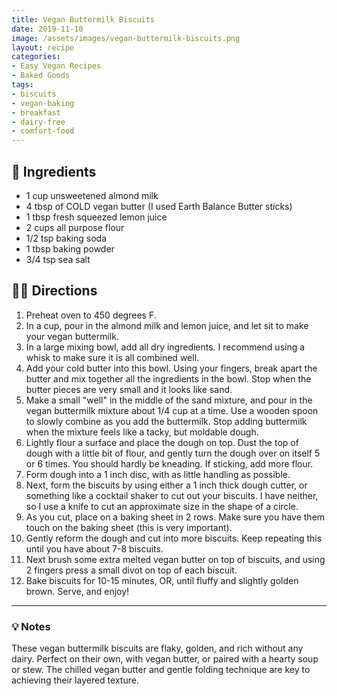 ```yaml
---
title: Vegan Buttermilk Biscuits
date: 2019-11-10
image: /assets/images/vegan-buttermilk-biscuits.png
layout: recipe
categories:
- Easy Vegan Recipes
- Baked Goods
tags:
- biscuits
- vegan-baking
- breakfast
- dairy-free
- comfort-food
---
```


## 🧾 Ingredients

- 1 cup unsweetened almond milk
- 4 tbsp of COLD vegan butter (I used Earth Balance Butter sticks)
- 1 tbsp fresh squeezed lemon juice
- 2 cups all purpose flour
- 1/2 tsp baking soda
- 1 tbsp baking powder
- 3/4 tsp sea salt

## 👩‍🍳 Directions

1. Preheat oven to 450 degrees F.
2. In a cup, pour in the almond milk and lemon juice, and let sit to make your vegan buttermilk.
3. In a large mixing bowl, add all dry ingredients. I recommend using a whisk to make sure it is all combined well.
4. Add your cold butter into this bowl. Using your fingers, break apart the butter and mix together all the ingredients in the bowl. Stop when the butter pieces are very small and it looks like sand. 
5. Make a small "well" in the middle of the sand mixture, and pour in the vegan buttermilk mixture about 1/4 cup at a time. Use a wooden spoon to slowly combine as you add the buttermilk. Stop adding buttermilk when the mixture feels like a tacky, but moldable dough.
6. Lightly flour a surface and place the dough on top. Dust the top of dough with a little bit of flour, and gently turn the dough over on itself 5 or 6 times. You should hardly be kneading. If sticking, add more flour.
7. Form dough into a 1 inch disc, with as little handling as possible.
8. Next, form the biscuits by using either a 1 inch thick dough cutter, or something like a cocktail shaker to cut out your biscuits. I have neither, so I use a knife to cut an approximate size in the shape of a circle.
9. As you cut, place on a baking sheet in 2 rows. Make sure you have them touch on the baking sheet (this is very important).
10. Gently reform the dough and cut into more biscuits. Keep repeating this until you have about 7-8 biscuits.
11. Next brush some extra melted vegan butter on top of biscuits, and using 2 fingers press a small divot on top of each biscuit.
12. Bake biscuits for 10-15 minutes, OR, until fluffy and slightly golden brown. Serve, and enjoy!


---

### 💡 Notes

These vegan buttermilk biscuits are flaky, golden, and rich without any dairy. Perfect on their own, with vegan butter, or paired with a hearty soup or stew. The chilled vegan butter and gentle folding technique are key to achieving their layered texture.


